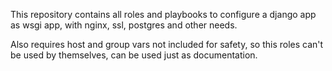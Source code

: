 This repository contains all roles and playbooks to configure a django app
as wsgi app, with nginx, ssl, postgres and other needs.

Also requires host and group vars not included for safety, so this roles can't
be used by themselves, can be used just as documentation.
